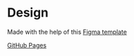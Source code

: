 # Design
Made with the help of this [Figma template](https://www.figma.com/file/b6efSjEyPLjW27tCc2lhum/TPass?node-id=0%3A1)

[GitHub Pages](https://toshiteshigure.github.io/bubble-tea-landing-page/)
